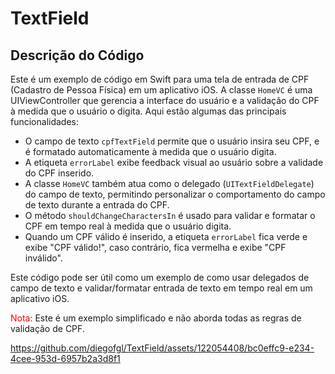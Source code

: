 # TextField

## Descrição do Código

Este é um exemplo de código em Swift para uma tela de entrada de CPF (Cadastro de Pessoa Física) em um aplicativo iOS. A classe `HomeVC` é uma UIViewController que gerencia a interface do usuário e a validação do CPF à medida que o usuário o digita. Aqui estão algumas das principais funcionalidades:

- O campo de texto `cpfTextField` permite que o usuário insira seu CPF, e é formatado automaticamente à medida que o usuário digita.
- A etiqueta `errorLabel` exibe feedback visual ao usuário sobre a validade do CPF inserido.
- A classe `HomeVC` também atua como o delegado (`UITextFieldDelegate`) do campo de texto, permitindo personalizar o comportamento do campo de texto durante a entrada do CPF.
- O método `shouldChangeCharactersIn` é usado para validar e formatar o CPF em tempo real à medida que o usuário digita.
- Quando um CPF válido é inserido, a etiqueta `errorLabel` fica verde e exibe "CPF válido!", caso contrário, fica vermelha e exibe "CPF inválido".

Este código pode ser útil como um exemplo de como usar delegados de campo de texto e validar/formatar entrada de texto em tempo real em um aplicativo iOS.

<span style="color: red"> Nota: </span> Este é um exemplo simplificado e não aborda todas as regras de validação de CPF.


https://github.com/diegofgl/TextField/assets/122054408/bc0effc9-e234-4cee-953d-6957b2a3d8f1



